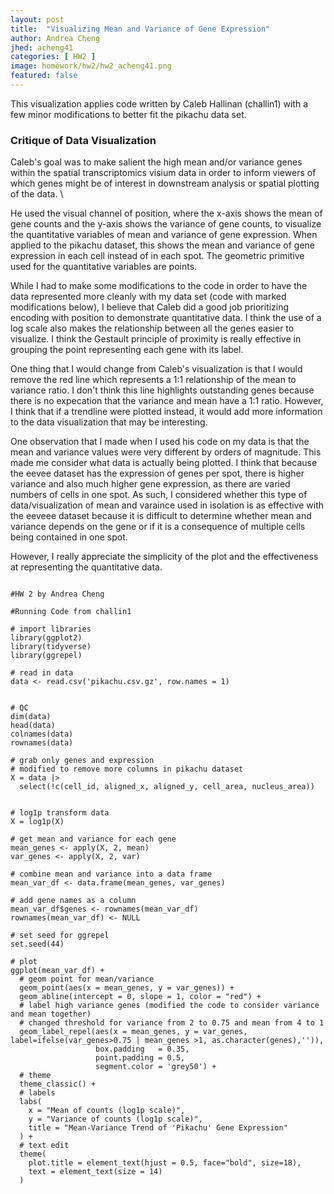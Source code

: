 ```yaml
---
layout: post
title:  "Visualizing Mean and Variance of Gene Expression"
author: Andrea Cheng
jhed: acheng41
categories: [ HW2 ]
image: homework/hw2/hw2_acheng41.png
featured: false
---
```


This visualization applies code written by Caleb Hallinan (challin1) with a few minor modifications to better fit the pikachu data set. 

### Critique of Data Visualization

Caleb's goal was to make salient the high mean and/or variance genes within the spatial transcriptomics visium data in order to inform viewers of which genes might be of interest in downstream analysis or spatial plotting of the data. \

He used the visual channel of position, where the x-axis shows the mean of gene counts and the y-axis shows the variance of gene counts, to visualize the quantitative variables of mean and variance of gene expression. When applied to the pikachu dataset, this shows the mean and variance of gene expression in each cell instead of in each spot. The geometric primitive used for the quantitative variables are points. 

While I had to make some modifications to the code in order to have the data represented more cleanly with my data set (code with marked modifications below), I believe that Caleb did a good job prioritizing encoding with position to demonstrate 
quantitative data. I think the use of a log scale also makes the relationship between all the genes easier to visualize. I think the Gestault principle of proximity is really effective in grouping the point representing each gene with its label. 

One thing that I would change from Caleb's visualization is that I would remove the red line which represents a 1:1 relationship of the mean to variance ratio. I don't think this line highlights outstanding genes because there is no expecation that the variance and mean have a 1:1 ratio. However, I think that if a trendline were plotted instead, it would add more information to the data visualization that may be interesting. 

One observation that I made when I used his code on my data is that the mean and variance values were very different by orders of magnitude. This made me consider what data is actually being plotted. I think that because the eevee dataset has the expression of genes per spot, there is higher variance and also much higher gene expression, as there are varied numbers of cells in one spot. As such, I considered whether this type of data/visualization of mean and varaince used in isolation is as effective with the eeveee dataset because it is difficult to determine whether mean and variance depends on the gene or if it is a consequence of multiple cells being contained in one spot. 

However, I really appreciate the simplicity of the plot and the effectiveness at representing the quantitative data. 

```{r}

#HW 2 by Andrea Cheng

#Running Code from challin1

# import libraries
library(ggplot2)
library(tidyverse)
library(ggrepel)

# read in data
data <- read.csv('pikachu.csv.gz', row.names = 1)


# QC
dim(data)
head(data)
colnames(data)
rownames(data)

# grab only genes and expression
# modified to remove more columns in pikachu dataset
X = data |>
  select(!c(cell_id, aligned_x, aligned_y, cell_area, nucleus_area)) 


# log1p transform data
X = log1p(X)

# get mean and variance for each gene
mean_genes <- apply(X, 2, mean)
var_genes <- apply(X, 2, var)

# combine mean and variance into a data frame
mean_var_df <- data.frame(mean_genes, var_genes)

# add gene names as a column
mean_var_df$genes <- rownames(mean_var_df)
rownames(mean_var_df) <- NULL

# set seed for ggrepel
set.seed(44)

# plot
ggplot(mean_var_df) +
  # geom point for mean/variance
  geom_point(aes(x = mean_genes, y = var_genes)) +
  geom_abline(intercept = 0, slope = 1, color = "red") +
  # label high variance genes (modified the code to consider variance and mean together)
  # changed threshold for variance from 2 to 0.75 and mean from 4 to 1
  geom_label_repel(aes(x = mean_genes, y = var_genes, label=ifelse(var_genes>0.75 | mean_genes >1, as.character(genes),'')),
                   box.padding   = 0.35,
                   point.padding = 0.5,
                   segment.color = 'grey50') +
  # theme
  theme_classic() +
  # labels
  labs(
    x = "Mean of counts (log1p scale)",
    y = "Variance of counts (log1p scale)",
    title = "Mean-Variance Trend of 'Pikachu' Gene Expression"
  ) +
  # text edit
  theme(
    plot.title = element_text(hjust = 0.5, face="bold", size=18),
    text = element_text(size = 14)
  )

```

